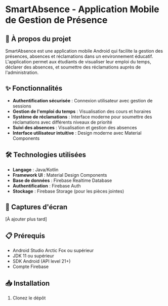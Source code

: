 # SmartAbsence - Application Mobile de Gestion de Présence

## 📱 À propos du projet

SmartAbsence est une application mobile Android qui facilite la gestion des présences, absences et réclamations dans un environnement éducatif. L'application permet aux étudiants de visualiser leur emploi du temps, déclarer des absences, et soumettre des réclamations auprès de l'administration.

## ✨ Fonctionnalités

- **Authentification sécurisée** : Connexion utilisateur avec gestion de sessions
- **Gestion de l'emploi du temps** : Visualisation des cours et horaires
- **Système de réclamations** : Interface moderne pour soumettre des réclamations avec différents niveaux de priorité
- **Suivi des absences** : Visualisation et gestion des absences
- **Interface utilisateur intuitive** : Design moderne avec Material Components

## 🛠 Technologies utilisées

- **Langage** : Java/Kotlin
- **Framework UI** : Material Design Components
- **Base de données** : Firebase Realtime Database
- **Authentification** : Firebase Auth
- **Stockage** : Firebase Storage (pour les pièces jointes)

## 📸 Captures d'écran

[À ajouter plus tard]

## 📋 Prérequis

- Android Studio Arctic Fox ou supérieur
- JDK 11 ou supérieur
- SDK Android (API level 21+)
- Compte Firebase

## 📥 Installation

1. Clonez le dépôt
